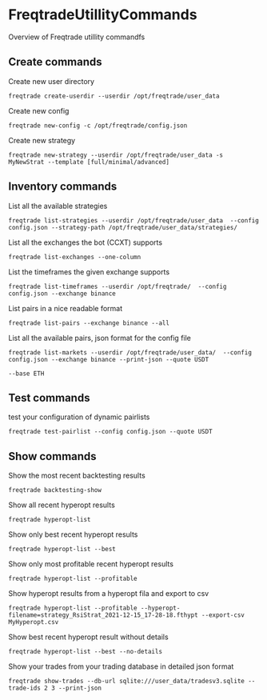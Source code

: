 # FreqtradeUtillityCommands
Overview of Freqtrade utillity commandfs


## Create commands

Create new user directory

```
freqtrade create-userdir --userdir /opt/freqtrade/user_data
```

Create new config

```
freqtrade new-config -c /opt/freqtrade/config.json
```

Create new strategy

```
freqtrade new-strategy --userdir /opt/freqtrade/user_data -s MyNewStrat --template [full/minimal/advanced]
```

## Inventory commands

List all the available strategies

```
freqtrade list-strategies --userdir /opt/freqtrade/user_data  --config config.json --strategy-path /opt/freqtrade/user_data/strategies/
```

List all the exchanges the bot (CCXT) supports

```
freqtrade list-exchanges --one-column
```

List the timeframes the given exchange supports

```
freqtrade list-timeframes --userdir /opt/freqtrade/  --config config.json --exchange binance
```

List pairs in a nice readable format

```
freqtrade list-pairs --exchange binance --all 
```

List all the available pairs, json format for the config file

```
freqtrade list-markets --userdir /opt/freqtrade/user_data/  --config config.json --exchange binance --print-json --quote USDT 

--base ETH
```

## Test commands

test your configuration of dynamic pairlists

```
freqtrade test-pairlist --config config.json --quote USDT 
```

## Show commands

Show the most recent backtesting results

```
freqtrade backtesting-show
```

Show all recent hyperopt results

```
freqtrade hyperopt-list
```

Show only best recent hyperopt results

```
freqtrade hyperopt-list --best
```

Show only most profitable recent hyperopt results

```
freqtrade hyperopt-list --profitable
```

Show hyperopt results from a hyperopt fila and export to csv

```
freqtrade hyperopt-list --profitable --hyperopt-filename=strategy_RsiStrat_2021-12-15_17-28-18.fthypt --export-csv MyHyperopt.csv
```

Show best recent hyperopt result without details

```
freqtrade hyperopt-list --best --no-details
```

Show your trades from your trading database in detailed json format

```
freqtrade show-trades --db-url sqlite:///user_data/tradesv3.sqlite --trade-ids 2 3 --print-json
```
